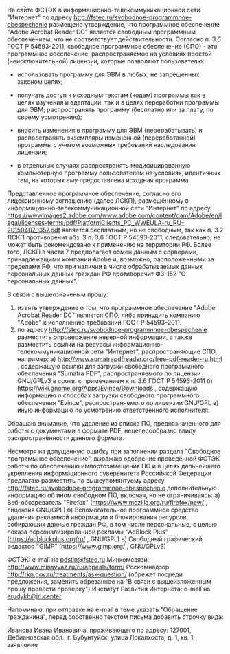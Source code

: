 
На сайте ФСТЭК в информационно-телекоммуникационной сети "Интернет" по адресу http://fstec.ru/svobodnoe-programmnoe-obespechenie размещено утверждение, что программное обеспечение "Adobe Acrobat Reader DC" является свободным программным обеспечением, что не соответствует действительности.
Согласно п. 3.6 ГОСТ Р 54593-2011, свободное программное обеспечение (СПО) - это программное обеспечение, распространяемое на условиях простой (неисключительной) лицензии, которые позволяют пользователю:

- использовать программу для ЭВМ в любых, не запрещенных законом целях;

- получать доступ к исходным текстам (кодам) программы как в целях изучения и адаптации, так и в целях переработки программы для ЭВМ; распространять программу (бесплатно или за плату, по своему усмотрению);

- вносить изменения в программу для ЭВМ (перерабатывать) и распространять экземпляры измененной (переработанной) программы с учетом возможных требований наследования лицензии;

- в отдельных случаях распространять модифицированную компьютерную программу пользователем на условиях, идентичных тем, на которых ему предоставлена исходная программа.

Представленное программное обеспечение, согласно его лицензионному соглашению (далее ЛСКП), размещённому в информационно-телекоммуникационной сети "Интернет" по адресу https://wwwimages2.adobe.com/www.adobe.com/content/dam/Adobe/en/legal/licenses-terms/pdf/PlatformClients_PC_WWEULA-ru_RU-20150407_1357.pdf является бесплатным, но не свободным, так как п. 3.2 ЛСКП противоречит абз. 3 п. 3.6 ГОСТ Р 54593-2011, следовательно, не может быть рекомендовано к применению на территории РФ.
Более того, ЛСКП в части 7 предполагает обмен данным с серверами, принадлежащими компании Adobe и, возможно, расположенными за пределами РФ, что при наличии в числе обрабатываемых данных персональных данных граждан РФ противоречит ФЗ-152 "О персональных данных".

В связи с вышеозначеным прошу:
1) изъять утверждение о том, что программное обеспечение "Adobe Acrobat Reader DC" является СПО, либо принудить компанию "Adobe" к исполнению требований ГОСТ Р 54593-2011.
2) по адресу http://fstec.ru/svobodnoe-programmnoe-obespechenie разместить опровержение неверной информации, а также разместить ссылки на ресурсы информационно-телекоммуникационной сети "Интернет", распространяющие СПО, например:
а) http://www.sumatrapdfreader.org/free-pdf-reader-ru.html , содержащую ссылки для загрузки свободного программного обеспечения "Sumatra PDF", распространяемого по лицензии GNU/GPLv3 в соотв. с примечанием к п. 3.6 ГОСТ Р 54593-2011
б) https://wiki.gnome.org/Apps/Evince/Downloads , содержащую информацию о способах загрузки свободного программного обеспечения "Evince", распространяемого по лицензии GNU/GPL
в) иную информацию по усмотрению ответственного исполнителя.

Обращаю внимание, что удаление из списка ПО, предназначенного для работы с документами в формате PDF, нецелесообразно ввиду распространённости данного формата.

Несмотря на допущенную ошибку при заполнении раздела "Свободное программное обеспечение", выражаю одобрение проведённой ФСТЭК работы по обеспечению импортозамещения ПО и в целях дальнейшего укрепления информационного суверенитета Российчкой Федерации предлагаю разместить по вышеупомянтуому адресу http://fstec.ru/svobodnoe-programmnoe-obespechenie дополнительную информацию об ином свободном ПО, включая, но не ограничиваясь:
а) Веб-обозреватель "Firefox" (https://www.mozilla.org/ru/firefox/new/ , лицензия GNU/GPL)
б) Вспомогательное программное средство удаления рекламной информации и блокирования ресурсов, собирающих данные граждан РФ, в том числе персональные, с целью показа персонализированной рекламы "AdBlock Plus" (https://adblockplus.org/ru/ , GNU/GPL)
в) Свободный графический редактор "GIMP" (https://www.gimp.org/ , GNU/GPLv3)




ФСТЭК: e-mail на postin@fstec.ru
Минкомсвязи: http://www.minsvyaz.ru/ru/appeals/form/
Роскомнадзор: http://rkn.gov.ru/treatments/ask-question/ (обрежет посреди предложения, заменить обрезанное на "В связи с вышеизложенным прошу провести проверку")
Институт Развития Интернета: e-mail на erudykh@iri.center


Напоминаю: при отправке на e-mail в теме указать "Обращение гражданина", перед собственно текстом письма добавить строчку вида:

Иванова Ивана Ивановича, проживающего по адресу: 127001, Дебиановская обл., г. Бубунтуйск, улица Локалхоста, д. 1, кв. 1, заявление

